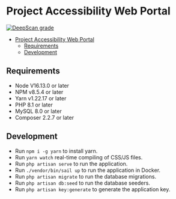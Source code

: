# Project Accessibility Web Portal

[![DeepScan grade](https://deepscan.io/api/teams/17161/projects/20524/branches/560690/badge/grade.svg)](https://deepscan.io/dashboard#view=project&tid=17161&pid=20524&bid=560690)

- [Project Accessibility Web Portal](#project-accessibility-web-portal)
  - [Requirements](#requirements)
  - [Development](#development)

## Requirements

- Node V16.13.0 or later
- NPM v8.5.4 or later
- Yarn v1.22.17 or later
- PHP 8.1 or later
- MySQL 8.0 or later
- Composer 2.2.7 or later

## Development

- Run `npm i -g yarn` to install yarn.
- Run `yarn watch` real-time compiling of CSS/JS files.
- Run `php artisan serve` to run the application.
- Run `./vendor/bin/sail up` to run the application in Docker.
- Run `php artisan migrate` to run the database migrations.
- Run `php artisan db:seed` to run the database seeders.
- Run `php artisan key:generate` to generate the application key.
